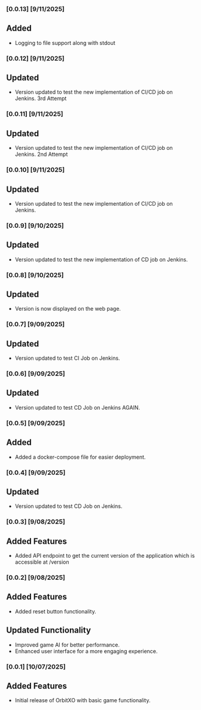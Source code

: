 ### [0.0.13] [9/11/2025]
## Added
- Logging to file support along with stdout

### [0.0.12] [9/11/2025]
## Updated
- Version updated to test the new implementation of CI/CD job on Jenkins. 3rd Attempt

### [0.0.11] [9/11/2025]
## Updated
- Version updated to test the new implementation of CI/CD job on Jenkins. 2nd Attempt

### [0.0.10] [9/11/2025]
## Updated
- Version updated to test the new implementation of CI/CD job on Jenkins.

### [0.0.9] [9/10/2025]
## Updated
- Version updated to test the new implementation of CD job on Jenkins.

### [0.0.8] [9/10/2025]
## Updated
- Version is now displayed on the web page.

### [0.0.7] [9/09/2025]
## Updated
- Version updated to test CI Job on Jenkins.

### [0.0.6] [9/09/2025]
## Updated
- Version updated to test CD Job on Jenkins AGAIN.

### [0.0.5] [9/09/2025]
## Added
- Added a docker-compose file for easier deployment.

### [0.0.4] [9/09/2025]
## Updated
- Version updated to test CD Job on Jenkins.

### [0.0.3] [9/08/2025]
## Added Features
- Added API endpoint to get the current version of the application which is accessible at /version

### [0.0.2] [9/08/2025]
## Added Features
- Added reset button functionality.
## Updated Functionality
- Improved game AI for better performance.
- Enhanced user interface for a more engaging experience.

### [0.0.1] [10/07/2025]
## Added Features
- Initial release of OrbitXO with basic game functionality.
